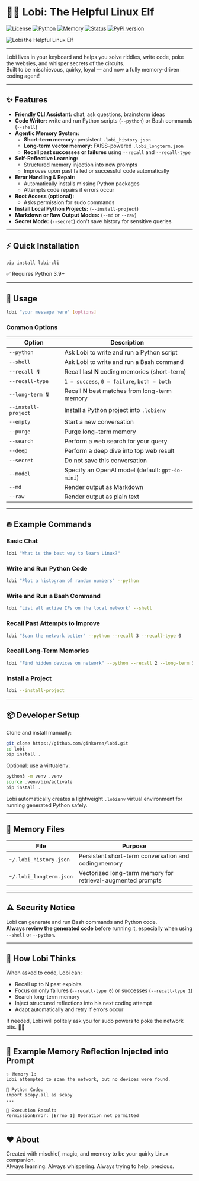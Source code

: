 # 🧝‍♂️ Lobi: The Helpful Linux Elf

[![License](https://img.shields.io/badge/License-MIT-blue.svg)](LICENSE)
[![Python](https://img.shields.io/badge/Python-3.9%2B-brightgreen.svg)](https://www.python.org/)
[![Memory](https://img.shields.io/badge/Memory-Short--term%20%26%20Long--term-yellow.svg)](#-memory-files)
[![Status](https://img.shields.io/badge/Status-Active-brightgreen.svg)](#)
[![PyPI version](https://badge.fury.io/py/lobi-cli.svg)](https://badge.fury.io/py/lobi-cli)

![Lobi the Helpful Linux Elf](https://github.com/ginkorea/lobi/raw/master/images/lobi.png)

---

Lobi lives in your keyboard and helps you solve riddles, write code, poke the websies, and whisper secrets of the circuits.  
Built to be mischievous, quirky, loyal — and now a fully memory-driven coding agent!

---

## ✨ Features

- **Friendly CLI Assistant:** chat, ask questions, brainstorm ideas
- **Code Writer:** write and run Python scripts (`--python`) or Bash commands (`--shell`)
- **Agentic Memory System:**
  - **Short-term memory:** persistent `.lobi_history.json`
  - **Long-term vector memory:** FAISS-powered `.lobi_longterm.json`
  - **Recall past successes or failures** using `--recall` and `--recall-type`
- **Self-Reflective Learning:**
  - Structured memory injection into new prompts
  - Improves upon past failed or successful code automatically
- **Error Handling & Repair:**
  - Automatically installs missing Python packages
  - Attempts code repairs if errors occur
- **Root Access (optional):**
  - Asks permission for sudo commands
- **Install Local Python Projects:** (`--install-project`)
- **Markdown or Raw Output Modes:** (`--md` or `--raw`)
- **Secret Mode:** (`--secret`) don't save history for sensitive queries

---

## ⚡ Quick Installation

```bash
pip install lobi-cli
```

✅ Requires Python 3.9+

---

## 🧰 Usage

```bash
lobi "your message here" [options]
```

### Common Options

| Option             | Description |
|--------------------|-------------|
| `--python`          | Ask Lobi to write and run a Python script |
| `--shell`           | Ask Lobi to write and run a Bash command |
| `--recall N`        | Recall last **N** coding memories (short-term) |
| `--recall-type`     | `1 = success`, `0 = failure`, `both = both` |
| `--long-term N`     | Recall **N** best matches from long-term memory |
| `--install-project` | Install a Python project into `.lobienv` |
| `--empty`           | Start a new conversation |
| `--purge`           | Purge long-term memory |
| `--search`          | Perform a web search for your query |
| `--deep`            | Perform a deep dive into top web result |
| `--secret`          | Do not save this conversation |
| `--model`           | Specify an OpenAI model (default: `gpt-4o-mini`) |
| `--md`              | Render output as Markdown |
| `--raw`             | Render output as plain text |

---

## 🔥 Example Commands

### Basic Chat
```bash
lobi "What is the best way to learn Linux?"
```

### Write and Run Python Code
```bash
lobi "Plot a histogram of random numbers" --python
```

### Write and Run a Bash Command
```bash
lobi "List all active IPs on the local network" --shell
```

### Recall Past Attempts to Improve
```bash
lobi "Scan the network better" --python --recall 3 --recall-type 0
```

### Recall Long-Term Memories
```bash
lobi "Find hidden devices on network" --python --recall 2 --long-term 3
```

### Install a Project
```bash
lobi --install-project
```

---

## 📦 Developer Setup

Clone and install manually:

```bash
git clone https://github.com/ginkorea/lobi.git
cd lobi
pip install .
```

Optional: use a virtualenv:

```bash
python3 -m venv .venv
source .venv/bin/activate
pip install .
```

Lobi automatically creates a lightweight `.lobienv` virtual environment for running generated Python safely.

---

## 📜 Memory Files

| File                  | Purpose |
|------------------------|---------|
| `~/.lobi_history.json` | Persistent short-term conversation and coding memory |
| `~/.lobi_longterm.json`| Vectorized long-term memory for retrieval-augmented prompts |

---

## ⚠️ Security Notice

Lobi can generate and run Bash commands and Python code.  
**Always review the generated code** before running it, especially when using `--shell` or `--python`.

---

## 🧠 How Lobi Thinks

When asked to code, Lobi can:
- Recall up to N past exploits
- Focus on only failures (`--recall-type 0`) or successes (`--recall-type 1`)
- Search long-term memory
- Inject structured reflections into his next coding attempt
- Adapt automatically and retry if errors occur

If needed, Lobi will politely ask you for sudo powers to poke the network bits. 🧙‍♂️

---

## 💬 Example Memory Reflection Injected into Prompt

```text
✨ Memory 1:
Lobi attempted to scan the network, but no devices were found.

🐍 Python Code:
import scapy.all as scapy
...

📜 Execution Result:
PermissionError: [Errno 1] Operation not permitted
```

---

## ❤️ About

Created with mischief, magic, and memory to be your quirky Linux companion.  
Always learning. Always whispering. Always trying to help, precious.

---
